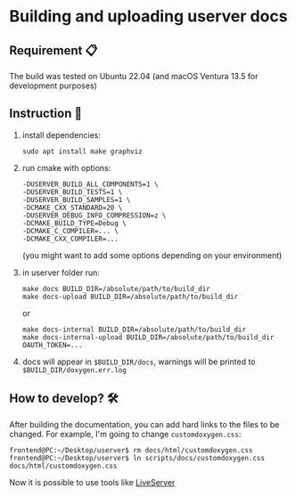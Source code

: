 # Building and uploading userver docs

## Requirement 📋

The build was tested on Ubuntu 22.04 (and macOS Ventura 13.5 for development purposes)

## Instruction 🧾

1. install dependencies:
   ```shell
   sudo apt install make graphviz
   ```

2. run cmake with options:
   ```shell
   -DUSERVER_BUILD_ALL_COMPONENTS=1 \
   -DUSERVER_BUILD_TESTS=1 \
   -DUSERVER_BUILD_SAMPLES=1 \
   -DCMAKE_CXX_STANDARD=20 \
   -DUSERVER_DEBUG_INFO_COMPRESSION=z \
   -DCMAKE_BUILD_TYPE=Debug \
   -DCMAKE_C_COMPILER=... \
   -DCMAKE_CXX_COMPILER=...
   ```
   (you might want to add some options depending on your environment)

3. in userver folder run:
   ```shell
   make docs BUILD_DIR=/absolute/path/to/build_dir
   make docs-upload BUILD_DIR=/absolute/path/to/build_dir
   ```
   or
   ```shell
   make docs-internal BUILD_DIR=/absolute/path/to/build_dir
   make docs-internal-upload BUILD_DIR=/absolute/path/to/build_dir OAUTH_TOKEN=...
   ```

4. docs will appear in `$BUILD_DIR/docs`, warnings will be printed to `$BUILD_DIR/doxygen.err.log`

## How to develop? 🛠️

After building the documentation, you can add hard links to the files to be changed. For example, I'm going to change `customdoxygen.css`:

```
frontend@PC:~/Desktop/userver$ rm docs/html/customdoxygen.css
frontend@PC:~/Desktop/userver$ ln scripts/docs/customdoxygen.css docs/html/customdoxygen.css
```

Now it is possible to use tools like [LiveServer](https://marketplace.visualstudio.com/items?itemName=ritwickdey.LiveServer)
